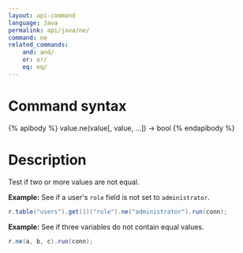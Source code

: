 ```yaml
---
layout: api-command
language: Java
permalink: api/java/ne/
command: ne
related_commands:
    and: and/
    or: or/
    eq: eq/
---
```


# Command syntax #

{% apibody %}
value.ne(value[, value, ...]) &rarr; bool
{% endapibody %}

# Description #

Test if two or more values are not equal.

__Example:__ See if a user's `role` field is not set to `administrator`. 

```java
r.table("users").get(1)("role").ne("administrator").run(conn);
```

__Example:__ See if three variables do not contain equal values.

```java
r.ne(a, b, c).run(conn);
```
